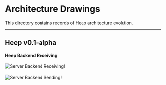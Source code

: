 # Architecture Drawings
This directory contains records of Heep architecture evolution. 

--------

## Heep v0.1-alpha

#### Heep Backend Receiving

![Server Backend Receiving!](./HeepBackendReceiving.png)

#### 

![Server Backend Sending!](./HeepBackendSending.png)